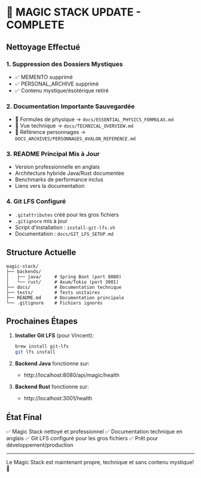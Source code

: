 # 🎯 MAGIC STACK UPDATE - COMPLETE

## Nettoyage Effectué

### 1. Suppression des Dossiers Mystiques
- ✅ MEMENTO supprimé 
- ✅ PERSONAL_ARCHIVE supprimé
- ✅ Contenu mystique/ésotérique retiré

### 2. Documentation Importante Sauvegardée
- 📄 Formules de physique → `docs/ESSENTIAL_PHYSICS_FORMULAS.md`
- 📄 Vue technique → `docs/TECHNICAL_OVERVIEW.md`
- 📄 Référence personnages → `DOCS_ARCHIVES/PERSONNAGES_AVALON_REFERENCE.md`

### 3. README Principal Mis à Jour
- Version professionnelle en anglais
- Architecture hybride Java/Rust documentée
- Benchmarks de performance inclus
- Liens vers la documentation

### 4. Git LFS Configuré
- `.gitattributes` créé pour les gros fichiers
- `.gitignore` mis à jour
- Script d'installation : `install-git-lfs.sh`
- Documentation : `docs/GIT_LFS_SETUP.md`

## Structure Actuelle

```
magic-stack/
├── backends/
│   ├── java/     # Spring Boot (port 8080)
│   └── rust/     # Axum/Tokio (port 3001)
├── docs/         # Documentation technique
├── tests/        # Tests unitaires
├── README.md     # Documentation principale
└── .gitignore    # Fichiers ignorés
```

## Prochaines Étapes

1. **Installer Git LFS** (pour Vincent):
   ```bash
   brew install git-lfs
   git lfs install
   ```

2. **Backend Java** fonctionne sur:
   - http://localhost:8080/api/magic/health

3. **Backend Rust** fonctionne sur:
   - http://localhost:3001/health

## État Final

✅ Magic Stack nettoyé et professionnel
✅ Documentation technique en anglais
✅ Git LFS configuré pour les gros fichiers
✅ Prêt pour développement/production

---

Le Magic Stack est maintenant propre, technique et sans contenu mystique! 🚀